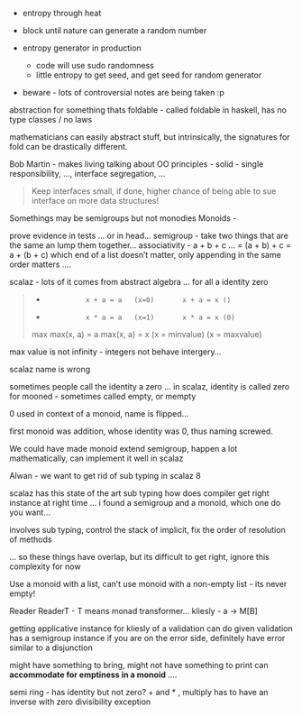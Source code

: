 - entropy through heat
- block until nature can generate a random number
- entropy generator in production
	- code will use sudo randomness
	- little entropy to get seed, and get seed for random generator


- beware - lots of controversial notes are being taken :p


abstraction for something thats foldable - called foldable in haskell, has no type classes / no laws

mathematicians can easily abstract stuff, but intrinsically, the signatures for fold can be drastically different.

Bob Martin - makes living talking about OO principles - solid - single responsibility, …, interface segregation, …
> Keep interfaces small, if done, higher chance of being able to sue interface on more data structures!

Somethings may be semigroups but not monodies
Monoids - 

prove evidence in tests … or in head…
semigroup - take two things that are the same an lump them together…
associativity - a + b + c … = (a + b) + c = a + (b + c)
which end of a list doesn’t matter, only appending in the same order matters ….

scalaz - lots of it comes from abstract algebra …
for all a 		identity					zero
> 	+				x + a = a	(x=0)		x + a = x ()
> 	*				x * a = a	(x=1)		x * a = x (0)
>   max     max(x, a) = a			max(x, a) = x
						(x = minvalue)    (x = maxvalue)    

max value is not infinity - integers not behave intergery…

scalaz name is wrong

sometimes people call the identity a zero …
in scalaz, identity is called zero for mooned - sometimes called empty, or mempty

0 used in context of a monoid, name is flipped…

first monoid was addition, whose identity was 0, thus naming screwed.



We could have made monoid extend semigroup, 
happen a lot mathematically, 
can implement it well in scalaz

Alwan - we want to get rid of sub typing in scalaz 8

scalaz has this state of the art sub typing
how does compiler get right instance at right time … i found a semigroup and a monoid, which one do you want…

involves sub typing, control the stack of implicit, fix the order of resolution of methods

… so these things have overlap, but its difficult to get right, 
ignore this complexity for now

Use a monoid with a list, 
can’t use monoid with a non-empty list - its never empty!

Reader
ReaderT - T means monad transformer…
kliesly - 
	a -> M[B]

getting applicative instance for kliesly of a validation
	can do given validation has a semigroup instance
	if you are on the error side, definitely have error
similar to a disjunction

might have something to bring, might not have something to print
	can **accommodate for emptiness in a monoid** ….


semi ring - has identity but not zero?
		+ and * , multiply has to have an inverse with zero divisibility exception

